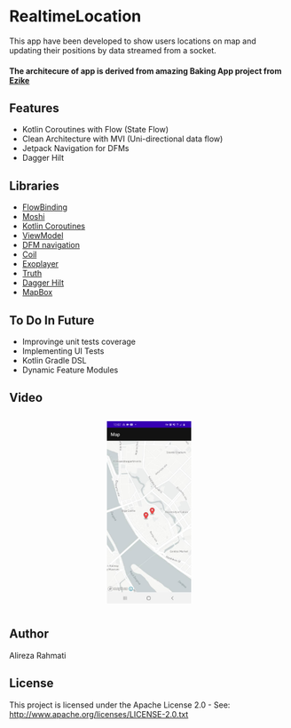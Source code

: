 # RealtimeLocation

This app have been developed to show users locations on map and updating their positions by data streamed from a socket.

#### The architecure of app is derived from amazing Baking App project from  [Ezike](https://github.com/Ezike)



## Features
* Kotlin Coroutines with Flow (State Flow)
* Clean Architecture with MVI (Uni-directional data flow)
* Jetpack Navigation for DFMs
* Dagger Hilt
 
 
## Libraries
*   [FlowBinding](https://github.com/ReactiveCircus/FlowBinding)
*   [Moshi](https://github.com/square/moshi)
*   [Kotlin Coroutines](https://github.com/Kotlin/kotlinx.coroutines)
*   [ViewModel](https://developer.android.com/topic/libraries/architecture/viewmodel)
*   [DFM navigation](https://developer.android.com/guide/navigation/navigation-dynamic)
*   [Coil](https://github.com/coil-kt/coil) 
*   [Exoplayer](https://github.com/google/ExoPlayer)
*   [Truth](https://github.com/google/truth)
*   [Dagger Hilt](https://dagger.dev/hilt)
*   [MapBox](https://docs.mapbox.com/android/maps/overview/)

## To Do In Future
*   Improvinge unit tests coverage
*   Implementing UI Tests 
*   Kotlin Gradle DSL
*   Dynamic Feature Modules 


<h2 align="left">Video</h2>
<h4 align="center">
 <img src="https://raw.githubusercontent.com/rahmatya685/RealtimeLocation/master/screenshot1.jpeg" width="30%" vspace="10" hspace="10"> 

## Author
Alireza Rahmati

## License
This project is licensed under the Apache License 2.0 - See: http://www.apache.org/licenses/LICENSE-2.0.txt
